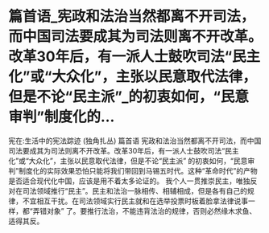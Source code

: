 # 篇首语_宪政和法治当然都离不开司法，而中国司法要成其为司法则离不开改革。改革30年后，有一派人士鼓吹司法“民主化”或“大众化”，主张以民意取代法律，但是不论“民主派”_的初衷如何，“民意审判”制度化的...

宪在:生活中的宪法踪迹 (独角扎丛)
篇首语
宪政和法治当然都离不开司法，而中国司法要成其为司法则离不开改革。改革30年后，有一派人士鼓吹司法“民主化”或“大众化”，主张以民意取代法律，但是不论“民主派” 的初衷如何，“民意审判”制度化的实际效果恐怕只能将我们带回到马锡五时代。这种“革命时代”的产物是否适合现代化中国，应该是用不着太多论证的。
我个人一贯推崇民主，唯独反对在司法领域推行“民主”。民主和法治一脉相传、相辅相成，但是各有自己的规律，不宜相互干扰。在司法领域实行民主就和在选举投票时板着脸拿法律说事一样，都“弄错对象” 了。要推行法治，不能违背法治的规律，否则必然缘木求鱼、适得其反。